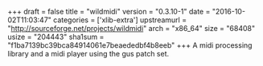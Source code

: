 +++
draft = false
title = "wildmidi"
version = "0.3.10-1"
date = "2016-10-02T11:03:47"
categories = ['xlib-extra']
upstreamurl = "http://sourceforge.net/projects/wildmidi"
arch = "x86_64"
size = "68408"
usize = "204443"
sha1sum = "f1ba7139bc39bca84914061e7beaededbf4b8eeb"
+++
A midi processing library and a midi player using the gus patch set.